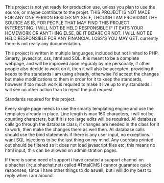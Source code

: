 This project is not yet ready for production use, unless you plan to use the source, or maybe contribute to the projet.
THIS PROJECT IS NOT MADE FOR ANY ONE PERSON BESIDES MY SELF, THOUGH I AM PROVIDING THE SOURCE AS IS, FOR PEOPLE THAT MAY FIND THIS PROJECT
INTERESTING.
I WILL NOT BE HELD RESPONSIBLE IF IT EATS YOUR HOMEWORK OR ANYTHING ELSE, BE IT BIZARE OR NOT.
I WILL NOT BE HELD RESPONSIBLE FOR ANY FINANCIAL LOSS'S YOU MAY GET. 
currently there is not really any documentation.

This project is written in multiple languages, included but not limited to PHP, Smarty, javascript, css, html and SQL.
It is meant to be a complete webpage, and will be improved apon reguraly by me personally, 
if other people also decide to work on it, then it will also be accepted, providing it keeps to the standards i am using already, 
otherwise i'd accept the changes but make modifications to them in order for it to keep the standards, 
however if too much work is required to make it live up to my standards i will see no other action than to reject the pull request.

Standards required for this project.

Every single page needs to use the smarty templating engine and use the templates already in place.
Line length is max 160 characters, i will not be counting characters, but if it is too large edits will be required.
All database calls go through the database class, if changes are needed in the class for it to work, then make the changes there as well then.
All database calls should use the bind statements if there is any user input, no exceptions. i want SQL injections to be the last thing on my mind.
Any userdata printed out should be filtered so it does not load javascript files etc, this means no html input, this can be allowed on administration pages.

If there is some need of support i have created a support channel on alphachat (irc.alphachat.net) called #TotalCMS 
I cannot guarantee quick responses, since i have other things to do aswell, but i will do my best to reply when i am around.
